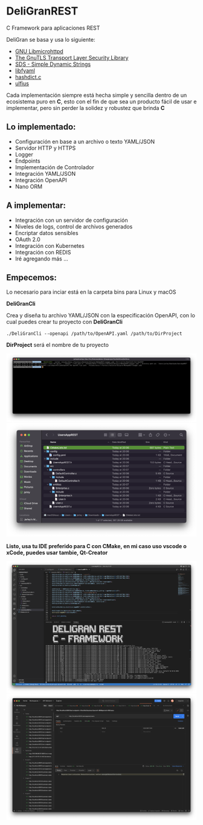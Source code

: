 # DeliGranREST
C Framework para aplicaciones REST

DeliGran se basa y usa lo siguiente:

- [GNU Libmicrohttpd](https://www.gnu.org/software/libmicrohttpd/)
- [The GnuTLS Transport Layer Security Library](https://www.gnutls.org/)
- [SDS - Simple Dynamic Strings](https://github.com/antirez/sds)
- [libfyaml](https://github.com/pantoniou/libfyaml)
- [hashdict.c](https://github.com/exebook/hashdict.c)
- [ulfius](https://github.com/babelouest/ulfius)

Cada implementación siempre está hecha simple y sencilla dentro de un ecosistema puro en **C**, esto con el fin de que sea un producto fácil de usar e implementar, pero sin perder la solidez y robustez que brinda **C**

## Lo implementado:
- Configuración en base a un archivo o texto YAML/JSON
- Servidor HTTP y HTTPS
- Logger
- Endpoints
- Implementación de Controlador
- Integración YAML/JSON
- Integración OpenAPI
- Nano ORM

## A implementar:
- Integración con un servidor de configuración
- Niveles de logs, control de archivos generados
- Encriptar datos sensibles
- OAuth 2.0
- Integración con Kubernetes
- Integración con REDIS
- Iré agregando más ...

## Empecemos:

Lo necesario para inciar está en la carpeta bins para Linux y macOS

**DeliGranCli**

Crea y diseña tu archivo YAML/JSON con la especificación OpenAPI, con lo cual puedes crear tu proyecto con **DeliGranCli**

```shell
./DeliGranCli --openapi /path/to/OpenAPI.yaml /path/to/DirProject
```

**DirProject** será el nombre de tu proyecto

![deligrancli, DeliGranCli](images/deligrancli.png)
![dirproyect, Dir project](images/dirproyect.png)

**Listo, usa tu IDE preferido para C con CMake, en mi caso uso vscode o xCode, puedes usar tambie, Qt-Creator**

![vscode, vscode](images/vscode.png)
![postman, postman](images/postman.png)